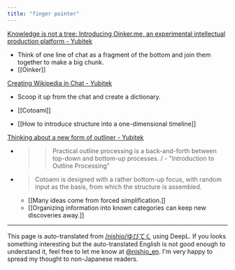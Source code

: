 ```yaml
---
title: "finger pointer"
---
```



[Knowledge is not a tree: Introducing Oinker.me, an experimental intellectual production platform - Yubitek](https://ubiteku.oinker.me/2016/07/12/knowledge-is-not-a-tree/)
- Think of one line of chat as a fragment of the bottom and join them together to make a big chunk.
- [[Oinker]]

[Creating Wikipedia in Chat - Yubitek](https://ubiteku.oinker.me/2018/01/30/chat-to-create-wikipedia/)
- Scoop it up from the chat and create a dictionary.
- [[Cotoami]]

- [[How to introduce structure into a one-dimensional timeline]]

[Thinking about a new form of outliner - Yubitek](https://ubiteku.oinker.me/2018/07/02/new-outliner/)
- > >Practical outline processing is a back-and-forth between top-down and bottom-up processes. / - "Introduction to Outline Processing"
- >  Cotoami is designed with a rather bottom-up focus, with random input as the basis, from which the structure is assembled.
    - [[Many ideas come from forced simplification.]]
    - [[Organizing information into known categories can keep new discoveries away.]]

---
This page is auto-translated from [/nishio/ゆびてく](https://scrapbox.io/nishio/ゆびてく) using DeepL. If you looks something interesting but the auto-translated English is not good enough to understand it, feel free to let me know at [@nishio_en](https://twitter.com/nishio_en). I'm very happy to spread my thought to non-Japanese readers.